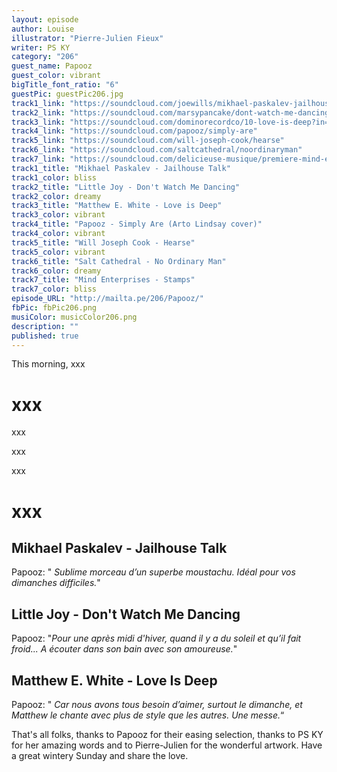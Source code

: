 ```yaml
---
layout: episode
author: Louise
illustrator: "Pierre-Julien Fieux"
writer: PS KY
category: "206"
guest_name: Papooz
guest_color: vibrant
bigTitle_font_ratio: "6"
guestPic: guestPic206.jpg
track1_link: "https://soundcloud.com/joewills/mikhael-paskalev-jailhouse"
track2_link: "https://soundcloud.com/marsypancake/dont-watch-me-dancing-little-joy"
track3_link: "https://soundcloud.com/dominorecordco/10-love-is-deep?in=user172116667/sets/matthew-e-white"
track4_link: "https://soundcloud.com/papooz/simply-are"
track5_link: "https://soundcloud.com/will-joseph-cook/hearse"
track6_link: "https://soundcloud.com/saltcathedral/noordinaryman"
track7_link: "https://soundcloud.com/delicieuse-musique/premiere-mind-entreprise-stamps"
track1_title: "Mikhael Paskalev - Jailhouse Talk"
track1_color: bliss
track2_title: "Little Joy - Don't Watch Me Dancing"
track2_color: dreamy
track3_title: "Matthew E. White - Love is Deep"
track3_color: vibrant
track4_title: "Papooz - Simply Are (Arto Lindsay cover)"
track4_color: vibrant
track5_title: "Will Joseph Cook - Hearse"
track5_color: vibrant
track6_title: "Salt Cathedral - No Ordinary Man"
track6_color: dreamy
track7_title: "Mind Enterprises - Stamps"
track7_color: bliss
episode_URL: "http://mailta.pe/206/Papooz/"
fbPic: fbPic206.png
musiColor: musicColor206.png
description: ""
published: true
---
```





<p id="introduction">This morning, xxx </p>

# xxx

xxx

xxx

xxx 

# xxx
 
## Mikhael Paskalev - Jailhouse Talk
Papooz: " _Sublime morceau d’un superbe moustachu. Idéal pour vos dimanches difficiles._"

## Little Joy - Don't Watch Me Dancing
Papooz: "_Pour une après midi d'hiver, quand il y a du soleil et qu’il fait froid... A écouter dans son bain avec son amoureuse._"

## Matthew E. White - Love Is Deep
Papooz: " _Car nous avons tous besoin d’aimer, surtout le dimanche, et Matthew le chante avec plus de style que les autres. Une messe._“
 
<p id="outroduction">
That's all folks, thanks to Papooz for their easing selection, thanks to PS KY for her amazing words and to Pierre-Julien for the wonderful artwork. Have a great wintery Sunday and share the love.</p>
